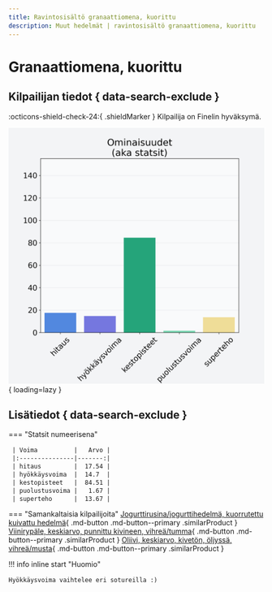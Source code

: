 ```yaml
---
title: Ravintosisältö granaattiomena, kuorittu
description: Muut hedelmät | ravintosisältö granaattiomena, kuorittu
---
```


# Granaattiomena, kuorittu


## Kilpailijan tiedot { data-search-exclude }

:octicons-shield-check-24:{ .shieldMarker } Kilpailija on Finelin hyväksymä.

![Granaattiomena, kuorittu](./images/granaattiomena-kuorittu.png){ loading=lazy }

## Lisätiedot { data-search-exclude }
=== "Statsit numeerisena"

     | Voima          |   Arvo |
     |:---------------|-------:|
     | hitaus         |  17.54 |
     | hyökkäysvoima  |  14.7  |
     | kestopisteet   |  84.51 |
     | puolustusvoima |   1.67 |
     | superteho      |  13.67 |

=== "Samankaltaisia kilpailijoita"
    [Jogurttirusina/jogurttihedelmä, kuorrutettu kuivattu hedelmä](/jogurttirusina-jogurttihedelma-kuorrutettu-kuivattu-hedelma){ .md-button .md-button--primary .similarProduct }
    [Viinirypäle, keskiarvo, punnittu kivineen, vihreä/tumma](/viinirypale-keskiarvo-punnittu-kivineen-vihrea-tumma){ .md-button .md-button--primary .similarProduct }
    [Oliivi, keskiarvo, kivetön, öljyssä, vihreä/musta](/oliivi-keskiarvo-kiveton-oljyssa-vihrea-musta){ .md-button .md-button--primary .similarProduct }

!!! info inline start "Huomio"

    Hyökkäysvoima vaihtelee eri sotureilla :)
